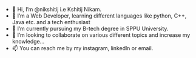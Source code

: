 - 👋 Hi, I’m @nikshitij i.e Kshitij Nikam.
- 👀 I’m a Web Developer, learning different languages like python, C++, Java etc. and a tech enthusiast 
- 🌱 I’m currently pursuing my B-tech degree in SPPU University.
- 💞️ I’m looking to collaborate on various different topics and increase my knowledge...
- 📫 You can reach me by my instagram, linkedln or email.

<!---
nikshitij/nikshitij is a ✨ special ✨ repository because its `README.md` (this file) appears on your GitHub profile.
You can click the Preview link to take a look at your changes.
--->
